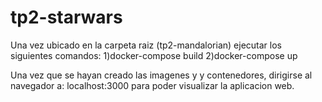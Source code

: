 # tp2-starwars
Una vez ubicado en la carpeta raiz (tp2-mandalorian) ejecutar los siguientes comandos:
  1)docker-compose build
  2)docker-compose up

Una vez que se hayan creado las imagenes y y contenedores, dirigirse al navegador a: localhost:3000 para poder visualizar la aplicacion web.
